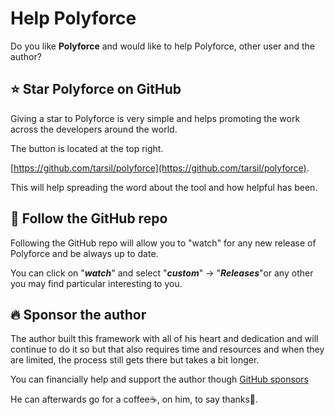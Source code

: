# Help Polyforce

Do you like **Polyforce** and would like to help Polyforce, other user and the author?

## ⭐ Star **Polyforce** on GitHub

Giving a star to Polyforce is very simple and helps promoting the work across the developers around the world.

The button is located at the top right.

[https://github.com/tarsil/polyforce](https://github.com/tarsil/polyforce).

This will help spreading the word about the tool and how helpful has been.

## 👀 Follow the GitHub repo

Following the GitHub repo will allow you to "watch" for any new release of Polyforce and be always up to date.

You can click on "***watch***" and select "***custom***" -> "***Releases***"or any other you may find particular
interesting to you.

## 🔥 Sponsor the author

The author built this framework with all of his heart and dedication and will continue to do it so but that also
requires time and resources and when they are limited, the process still gets there but takes a bit longer.

You can financially help and support the author though [GitHub sponsors](https://github.com/sponsors/tarsil)

He can afterwards go for a coffee☕, on him, to say thanks🙏.
